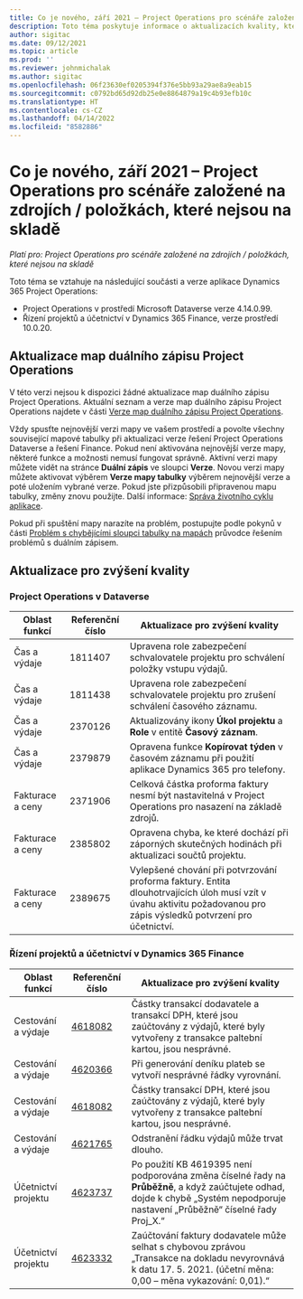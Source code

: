 ```yaml
---
title: Co je nového, září 2021 – Project Operations pro scénáře založené na zdrojích / položkách, které nejsou na skladě
description: Toto téma poskytuje informace o aktualizacích kvality, které jsou k dispozici ve verzi Project Operations ze září 2021 pro scénáře založené na zdrojích / neskladových položkách.
author: sigitac
ms.date: 09/12/2021
ms.topic: article
ms.prod: ''
ms.reviewer: johnmichalak
ms.author: sigitac
ms.openlocfilehash: 06f23630ef0205394f376e5bb93a29ae8a9eab15
ms.sourcegitcommit: c0792bd65d92db25e0e8864879a19c4b93efb10c
ms.translationtype: HT
ms.contentlocale: cs-CZ
ms.lasthandoff: 04/14/2022
ms.locfileid: "8582886"
---
```

# <a name="whats-new-september-2021---project-operations-for-resourcenon-stocked-based-scenarios"></a>Co je nového, září 2021 – Project Operations pro scénáře založené na zdrojích / položkách, které nejsou na skladě

*Platí pro: Project Operations pro scénáře založené na zdrojích / položkách, které nejsou na skladě*

Toto téma se vztahuje na následující součásti a verze aplikace Dynamics 365 Project Operations:

   - Project Operations v prostředí Microsoft Dataverse verze 4.14.0.99.
   - Řízení projektů a účetnictví v Dynamics 365 Finance, verze prostředí 10.0.20.

## <a name="project-operations-dual-write-maps-updates"></a>Aktualizace map duálního zápisu Project Operations

V této verzi nejsou k dispozici žádné aktualizace map duálního zápisu Project Operations. Aktuální seznam a verze map duálního zápisu Project Operations najdete v části [Verze map duálního zápisu Project Operations](../environment/resource-dual-write-maps.md).

Vždy spusťte nejnovější verzi mapy ve vašem prostředí a povolte všechny související mapové tabulky při aktualizaci verze řešení Project Operations Dataverse a řešení Finance. Pokud není aktivována nejnovější verze mapy, některé funkce a možnosti nemusí fungovat správně. Aktivní verzi mapy můžete vidět na stránce **Duální zápis** ve sloupci **Verze**. Novou verzi mapy můžete aktivovat výběrem **Verze mapy tabulky** výběrem nejnovější verze a poté uložením vybrané verze. Pokud jste přizpůsobili připravenou mapu tabulky, změny znovu použijte. Další informace: [Správa životního cyklu aplikace](/dynamics365/fin-ops-core/dev-itpro/data-entities/dual-write/app-lifecycle-management).

Pokud při spuštění mapy narazíte na problém, postupujte podle pokynů v části [Problém s chybějícími sloupci tabulky na mapách](/dynamics365/fin-ops-core/dev-itpro/data-entities/dual-write/dual-write-troubleshooting-finops-upgrades#missing-table-columns-issue-on-maps) průvodce řešením problémů s duálním zápisem.

## <a name="quality-updates"></a>Aktualizace pro zvýšení kvality

### <a name="project-operations-on-dataverse"></a>Project Operations v Dataverse

| **Oblast funkcí** | **Referenční číslo** | **Aktualizace pro zvýšení kvality** |
| --- | --- | --- |
| Čas a výdaje | 1811407 | Upravena role zabezpečení schvalovatele projektu pro schválení položky vstupu výdajů. |
| Čas a výdaje | 1811438 | Upravena role zabezpečení schvalovatele projektu pro zrušení schválení časového záznamu. |
| Čas a výdaje | 2370126 | Aktualizovány ikony **Úkol projektu** a **Role** v entitě **Časový záznam**. |
| Čas a výdaje | 2379879 | Opravena funkce **Kopírovat týden** v časovém záznamu při použití aplikace Dynamics 365 pro telefony. |
| Fakturace a ceny | 2371906 | Celková částka proforma faktury nesmí být nastavitelná v Project Operations pro nasazení na základě zdrojů. |
| Fakturace a ceny | 2385802 | Opravena chyba, ke které dochází při záporných skutečných hodinách při aktualizaci součtů projektu. |
| Fakturace a ceny | 2389675 | Vylepšené chování při potvrzování proforma faktury. Entita dlouhotrvajících úloh musí vzít v úvahu aktivitu požadovanou pro zápis výsledků potvrzení pro účetnictví. |

### <a name="project-management-and-accounting-in-dynamics-365-finance"></a>Řízení projektů a účetnictví v Dynamics 365 Finance

| Oblast funkcí | Referenční číslo | Aktualizace pro zvýšení kvality |
| --- | --- | --- |
| Cestování a výdaje | [4618082](https://fix.lcs.dynamics.com/Issue/Details?kb=4618082&amp;bugId=583101&amp;dbType=3&amp;qc=9c85ac8ca1e5e9cd07fac9e9aa2cb0914724e28b86ad3339dacf7741f554c605) | Částky transakcí dodavatele a transakcí DPH, které jsou zaúčtovány z výdajů, které byly vytvořeny z transakce paltební kartou, jsou nesprávné. |
| Cestování a výdaje | [4620366](https://fix.lcs.dynamics.com/Issue/Details?kb=4620366&amp;bugId=579485&amp;dbType=3&amp;qc=e864789bd95505ea624c537d585bf113c2de60b97c88439d44693dbd85aa8e92) | Při generování deníku plateb se vytvoří nesprávné řádky vyrovnání. |
| Cestování a výdaje | [4618082](https://fix.lcs.dynamics.com/Issue/Details?kb=4618082&amp;bugId=583101&amp;dbType=3&amp;qc=9c85ac8ca1e5e9cd07fac9e9aa2cb0914724e28b86ad3339dacf7741f554c605) | Částky transakcí DPH, které jsou zaúčtovány z výdajů, které byly vytvořeny z transakce paltební kartou, jsou nesprávné. |
| Cestování a výdaje | [4621765](https://fix.lcs.dynamics.com/Issue/Details?kb=4621765&amp;bugId=587306&amp;dbType=3&amp;qc=6fbfad0123d4e95eaf8d5a5a2f6c354577c991b7905c852ab02d1f94e728a876) | Odstranění řádku výdajů může trvat dlouho. |
| Účetnictví projektu | [4623737](https://fix.lcs.dynamics.com/Issue/Details?kb=4623737&amp;bugId=598109&amp;dbType=3&amp;qc=4101fc5865201e21815299f2ff11ae46d5d5370510868df86c25ee09a8ca1a0c) | Po použití KB 4619395 není podporována změna číselné řady na **Průběžně**, a když zaúčtujete odhad, dojde k chybě „Systém nepodporuje nastavení „Průběžně“ číselné řady Proj_X.“ |
| Účetnictví projektu | [4623332](https://fix.lcs.dynamics.com/Issue/Details?kb=4623332&amp;bugId=586034&amp;dbType=3&amp;qc=2f64bb1977c4a9c9dd2ce9de7e72230b86eca14b6295c5bbfb614ea97ad81caf) | Zaúčtování faktury dodavatele může selhat s chybovou zprávou „Transakce na dokladu nevyrovnává k datu 17. 5. 2021. (účetní měna: 0,00 – měna vykazování: 0,01).“ |
